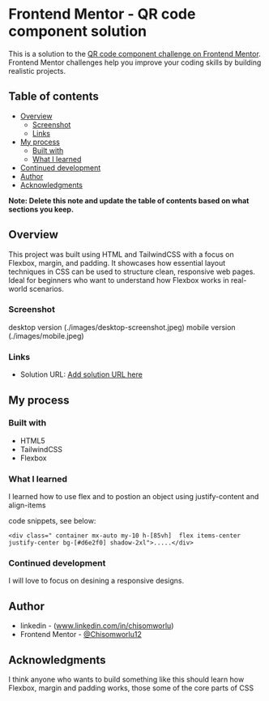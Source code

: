 # Frontend Mentor - QR code component solution

This is a solution to the [QR code component challenge on Frontend Mentor](https://www.frontendmentor.io/challenges/qr-code-component-iux_sIO_H). Frontend Mentor challenges help you improve your coding skills by building realistic projects. 

## Table of contents

- [Overview](#overview)
  - [Screenshot](#screenshot)
  - [Links](#links)
- [My process](#my-process)
  - [Built with](#built-with)
  - [What I learned](#what-i-learned)
- [Continued development](#continued-development)
- [Author](#author)
- [Acknowledgments](#acknowledgments)

**Note: Delete this note and update the table of contents based on what sections you keep.**

## Overview
This project was built using HTML and TailwindCSS with a focus on Flexbox, margin, and padding.
It showcases how essential layout techniques in CSS can be used to structure clean, responsive web pages.
Ideal for beginners who want to understand how Flexbox works in real-world scenarios.

### Screenshot

desktop version (./images/desktop-screenshot.jpeg)
mobile version (./images/mobile.jpeg)



### Links

- Solution URL: [Add solution URL here](https://qr-code-orpin-beta.vercel.app/)


## My process

### Built with

- HTML5
- TailwindCSS
- Flexbox



### What I learned

I learned how to use flex and to postion an object using justify-content and align-items

code snippets, see below:

```html, tailwindcss
<div class=" container mx-auto my-10 h-[85vh]  flex items-center justify-center bg-[#d6e2f0] shadow-2xl">.....</div>
```

### Continued development

I will love to focus on desining a responsive designs.


## Author

-  linkedin - (www.linkedin.com/in/chisomworlu)
- Frontend Mentor - [@Chisomworlu12](https://www.frontendmentor.io/profile/Chisomworlu12)




## Acknowledgments

I think anyone who wants to build something like this should learn how Flexbox, margin and padding works, those some of the core parts of CSS
